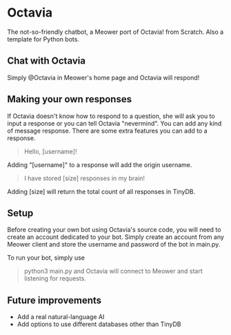 # Octavia
The not-so-friendly chatbot, a Meower port of Octavia! from Scratch. Also a template for Python bots.

## Chat with Octavia
Simply @Octavia in Meower's home page and Octavia will respond!

## Making your own responses
If Octavia doesn't know how to respond to a question, she will ask you to input a response or you can tell Octavia "nevermind". You can add any kind of message response. There are some extra features you can add to a response.

> Hello, [username]!

Adding "[username]" to a response will add the origin username.

> I have stored [size] responses in my brain!

Adding [size] will return the total count of all responses in TinyDB.

## Setup
Before creating your own bot using Octavia's source code, you will need to create an account dedicated to your bot. Simply create an account from any Meower client and store the username and password of the bot in main.py.

To run your bot, simply use
> python3 main.py
and Octavia will connect to Meower and start listening for requests.

## Future improvements
* Add a real natural-language AI
* Add options to use different databases other than TinyDB
